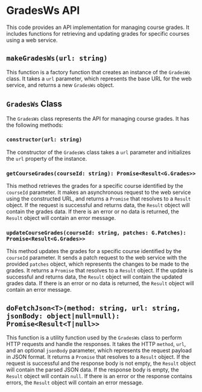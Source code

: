 # GradesWs API

This code provides an API implementation for managing course grades. It includes functions for retrieving and updating grades for specific courses using a web service.

## `makeGradesWs(url: string)`

This function is a factory function that creates an instance of the `GradesWs` class. It takes a `url` parameter, which represents the base URL for the web service, and returns a new `GradesWs` object.

## `GradesWs` Class

The `GradesWs` class represents the API for managing course grades. It has the following methods:

### `constructor(url: string)`

The constructor of the `GradesWs` class takes a `url` parameter and initializes the `url` property of the instance.

### `getCourseGrades(courseId: string): Promise<Result<G.Grades>>`

This method retrieves the grades for a specific course identified by the `courseId` parameter. It makes an asynchronous request to the web service using the constructed URL, and returns a `Promise` that resolves to a `Result` object. If the request is successful and returns data, the `Result` object will contain the grades data. If there is an error or no data is returned, the `Result` object will contain an error message.

### `updateCourseGrades(courseId: string, patches: G.Patches): Promise<Result<G.Grades>>`

This method updates the grades for a specific course identified by the `courseId` parameter. It sends a patch request to the web service with the provided `patches` object, which represents the changes to be made to the grades. It returns a `Promise` that resolves to a `Result` object. If the update is successful and returns data, the `Result` object will contain the updated grades data. If there is an error or no data is returned, the `Result` object will contain an error message.

## `doFetchJson<T>(method: string, url: string, jsonBody: object|null=null): Promise<Result<T|null>>`

This function is a utility function used by the `GradesWs` class to perform HTTP requests and handle the responses. It takes the HTTP `method`, `url`, and an optional `jsonBody` parameter, which represents the request payload in JSON format. It returns a `Promise` that resolves to a `Result` object. If the request is successful and the response body is not empty, the `Result` object will contain the parsed JSON data. If the response body is empty, the `Result` object will contain `null`. If there is an error or the response contains errors, the `Result` object will contain an error message.
